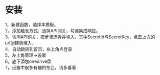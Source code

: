 # 安装  
1，新建函数，选择本模板。  
2，添加触发方式，选择API网关，勾选集成响应。  
3，访问API网关，按步骤选择并填入，其中SecretId与SecretKey，点击上方的url创建后填入。  
4，自动跳转到首页，左上角点登录  
5，左上角管理->设置  
6，底下添加onedrive盘  
7，设置中很多有趣的东西，请多看看  
